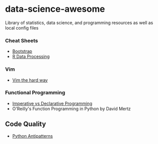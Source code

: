 # data-science-awesome
Library of statistics, data science, and programming resources as well as local config files

### Cheat Sheets
 - [Bootstrap](https://hackerthemes.com/bootstrap-cheatsheet/)
 - [R Data Processing](https://rstudio.com/wp-content/uploads/2015/02/data-wrangling-cheatsheet.pdf)

### Vim
  - [Vim the hard way](https://learnvimscriptthehardway.stevelosh.com/)

### Functional Programming
  - [Imperative vs Declarative Programming](https://ui.dev/imperative-vs-declarative-programming/)
  - O'Reilly's Function Programming in Python by David Mertz

## Code Quality
  - [Python Antipatterns](https://docs.quantifiedcode.com/python-anti-patterns/)
